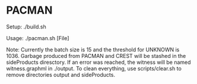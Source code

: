 # PACMAN

Setup: 
./build.sh

Usage: 
./pacman.sh [File]

Note: 
Currently the batch size is 15 and the threshold for UNKNOWN is 1036.
Garbage produced from PACMAN and CREST will be stashed in the sideProducts diresctory.
If an error was reached, the witness will be named witness.graphml in ./output.
To clean everything, use scripts/clear.sh to remove directories output and sideProducts.

